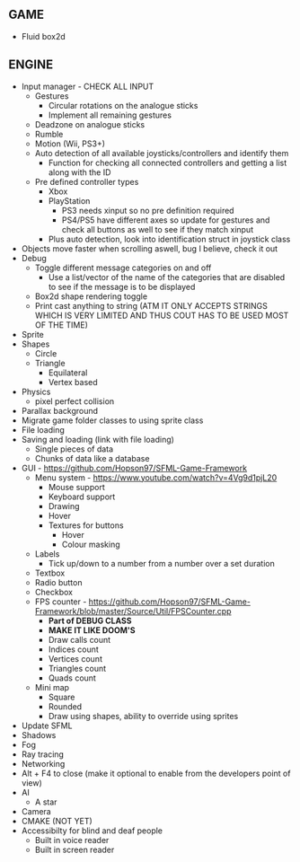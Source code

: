 GAME
-----------------------------------------------------------------
* Fluid box2d


ENGINE
-----------------------------------------------------------------
* Input manager - CHECK ALL INPUT
    - Gestures
        - Circular rotations on the analogue sticks
        - Implement all remaining gestures
    - Deadzone on analogue sticks
    - Rumble
    - Motion (Wii, PS3+)
    - Auto detection of all available joysticks/controllers and identify them
        - Function for checking all connected controllers and getting a list along with the ID
    - Pre defined controller types
        - Xbox
        - PlayStation
            - PS3 needs xinput so no pre definition required
            - PS4/PS5 have different axes so update for gestures and check all buttons as well to see if they match xinput
        - Plus auto detection, look into identification struct in joystick class
* Objects move faster when scrolling aswell, bug I believe, check it out
* Debug
    - Toggle different message categories on and off
        - Use a list/vector of the name of the categories that are disabled to see if the message is to be displayed
    - Box2d shape rendering toggle
    - Print cast anything to string (ATM IT ONLY ACCEPTS STRINGS WHICH IS VERY LIMITED AND THUS COUT HAS TO BE USED MOST OF THE TIME)
* Sprite
* Shapes
    - Circle
    - Triangle
        - Equilateral
        - Vertex based
* Physics
    - pixel perfect collision
* Parallax background
* Migrate game folder classes to using sprite class
* File loading
* Saving and loading (link with file loading)
    - Single pieces of data
    - Chunks of data like a database
* GUI - https://github.com/Hopson97/SFML-Game-Framework
    - Menu system - https://www.youtube.com/watch?v=4Vg9d1pjL20
        - Mouse support
        - Keyboard support
        - Drawing
        - Hover
        - Textures for buttons
            - Hover
            - Colour masking
    - Labels
        - Tick up/down to a number from a number over a set duration
    - Textbox
    - Radio button
    - Checkbox
    - FPS counter - https://github.com/Hopson97/SFML-Game-Framework/blob/master/Source/Util/FPSCounter.cpp
        - **Part of DEBUG CLASS**
        - **MAKE IT LIKE DOOM'S**
        - Draw calls count
        - Indices count
        - Vertices count
        - Triangles count
        - Quads count
    - Mini map
        - Square
        - Rounded
        - Draw using shapes, ability to override using sprites
* Update SFML
* Shadows
* Fog
* Ray tracing
* Networking
* Alt + F4 to close (make it optional to enable from the developers point of view)
* AI
    - A star
* Camera
* CMAKE (NOT YET)
* Accessibilty for blind and deaf people
    - Built in voice reader
    - Built in screen reader

